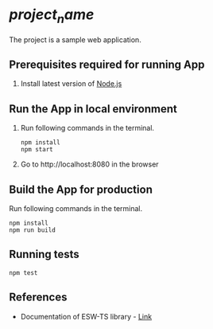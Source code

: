 # $project_name$
The project is a sample web application.

## Prerequisites required for running App

1. Install latest version of [Node.js](https://nodejs.org/en/download/package-manager/)

## Run the App in local environment

1. Run following commands in the terminal.
   ```
   npm install
   npm start
   ```
2. Go to http://localhost:8080 in the browser

## Build the App for production

Run following commands in the terminal.
```
npm install
npm run build
```

## Running tests

```
npm test
```

## References
- Documentation of ESW-TS library - [Link](https://tmtsoftware.github.io/esw-ts/)
